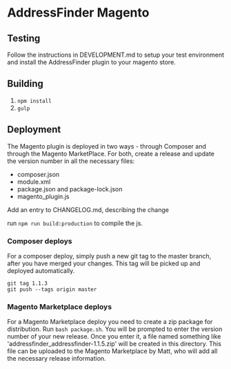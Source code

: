 # AddressFinder Magento

## Testing
Follow the instructions in DEVELOPMENT.md to setup your test environment and install the AddressFinder plugin to your magento store.

## Building

1. `npm install`
2. `gulp`


## Deployment

The Magento plugin is deployed in two ways - through Composer and through the Magento MarketPlace. For both, create a release and update the version number in all the necessary files:
- composer.json
- module.xml
- package.json and package-lock.json
- magento_plugin.js

Add an entry to CHANGELOG.md, describing the change

run `npm run build:production` to compile the js.

### Composer deploys

For a composer deploy, simply push a new git tag to the master branch, after you have merged your changes. This tag will be picked up and deployed automatically.

```
git tag 1.1.3
git push --tags origin master
```

### Magento Marketplace deploys

For a Magento Marketplace deploy you need to create a zip package for distribution. Run `bash package.sh`. You will be prompted to enter the version
number of your new release. Once you enter it, a file named something like 'addressfinder_addressfinder-1.1.5.zip' will be created in this directory.
This file can be uploaded to the Magento Marketplace by Matt, who will add all the necessary release information. 

